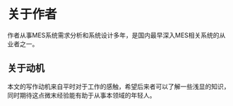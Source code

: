 # 关于作者

作者从事MES系统需求分析和系统设计多年，是国内最早深入MES相关系统的从业者之一。

## 关于动机

本文的写作动机来自平时对于工作的感触，希望后来者可以了解一些浅显的知识，同时期待这点微末经验能有助于从事本领域的年轻人。

